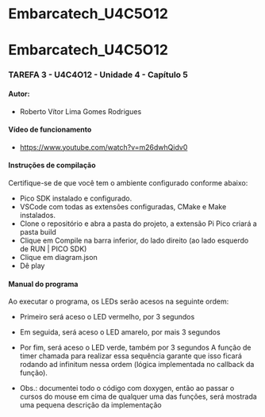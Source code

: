 # Embarcatech_U4C5O12
# Embarcatech_U4C5O12  
### TAREFA 3 - U4C4O12 - Unidade 4 - Capítulo 5
#### Autor:
* Roberto Vítor Lima Gomes Rodrigues

#### Vídeo de funcionamento
* https://www.youtube.com/watch?v=m26dwhQidv0

#### Instruções de compilação
Certifique-se de que você tem o ambiente configurado conforme abaixo:
* Pico SDK instalado e configurado.
* VSCode com todas as extensões configuradas, CMake e Make instalados.
* Clone o repositório e abra a pasta do projeto, a extensão Pi Pico criará a pasta build
* Clique em Compile na barra inferior, do lado direito (ao lado esquerdo de RUN | PICO SDK)
* Clique em diagram.json
* Dê play

#### Manual do programa
Ao executar o programa, os LEDs serão acesos na seguinte ordem:
* Primeiro será aceso o LED vermelho, por 3 segundos
* Em seguida, será aceso o LED amarelo, por mais 3 segundos
* Por fim, será aceso o LED verde, também por 3 segundos
A função de timer chamada para realizar essa sequência garante que isso ficará rodando ad infinitum nessa ordem (lógica implementada no callback da função).

* Obs.: documentei todo o código com doxygen, então ao passar o cursos do mouse em cima de qualquer uma das funções, será mostrada uma pequena descrição da implementação
